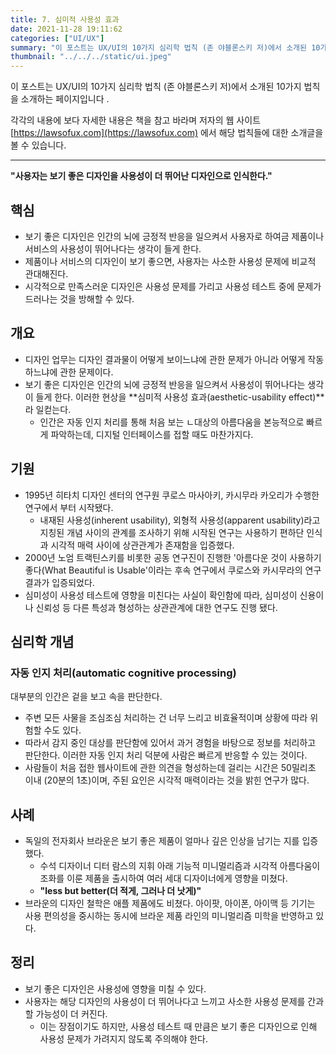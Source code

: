 ```yaml
---
title: 7. 심미적 사용성 효과
date: 2021-11-28 19:11:62
categories: ["UI/UX"]
summary: "이 포스트는 UX/UI의 10가지 심리학 법칙 (존 야블론스키 저)에서 소개된 10가지 법칙을 소개하는 페이지입니다."
thumbnail: "../../../static/ui.jpeg"
---
```


이 포스트는 UX/UI의 10가지 심리학 법칙 (존 야블론스키 저)에서 소개된 10가지 법칙을 소개하는 페이지입니다 .

각각의 내용에 보다 자세한 내용은 책을 참고 바라며 저자의 웹 사이트 [https://lawsofux.com](https://lawsofux.com) 에서 해당 법칙들에 대한 소개글을 볼 수 있습니다.

---

**"사용자는 보기 좋은 디자인을 사용성이 더 뛰어난 디자인으로 인식한다."**

## 핵심

- 보기 좋은 디자인은 인간의 뇌에 긍정적 반응을 일으켜서 사용자로 하여금 제품이나 서비스의 사용성이 뛰어나다는 생각이 들게 한다.
- 제품이나 서비스의 디자인이 보기 좋으면, 사용자는 사소한 사용성 문제에 비교적 관대해진다.
- 시각적으로 만족스러운 디자인은 사용성 문제를 가리고 사용성 테스트 중에 문제가 드러나는 것을 방해할 수 있다.

## 개요

- 디자인 업무는 디자인 결과물이 어떻게 보이느냐에 관한 문제가 아니라 어떻게 작동하느냐에 관한 문제이다.
- 보기 좋은 디자인은 인간의 뇌에 긍정적 반응을 일으켜서 사용성이 뛰어나다는 생각이 들게 한다. 이러한 현상을 **심미적 사용성 효과(aesthetic-usability effect)**라 일컫는다.
  - 인간은 자동 인지 처리를 통해 처음 보는 ㄴ대상의 아름다움을 본능적으로 빠르게 파악하는데, 디지털 인터페이스를 접할 때도 마찬가지다.

## 기원

- 1995년 히타치 디자인 센터의 연구원 쿠로스 마사아키, 카시무라 카오리가 수행한 연구에서 부터 시작됐다.
  - 내재된 사용성(inherent usability), 외형적 사용성(apparent usability)라고 지칭된 개념 사이의 관계를 조사하기 위해 시작된 연구는 사용하기 편하단 인식과 시각적 매력 사이에 상관관계가 존재함을 입증했다.
- 2000년 노엄 트랙틴스키를 비롯한 공동 연구진이 진행한 '아름다운 것이 사용하기 좋다(What Beautiful is Usable'이라는 후속 연구에서 쿠로스와 카시무라의 연구 결과가 입증되었다.
- 심미성이 사용성 테스트에 영향을 미친다는 사실이 확인함에 따라, 심미성이 신용이나 신뢰성 등 다른 특성과 형성하는 상관관계에 대한 연구도 진행 됐다.

## 심리학 개념

### 자동 인지 처리(automatic cognitive processing)

대부분의 인간은 겉을 보고 속을 판단한다.

- 주변 모든 사물을 조심조심 처리하는 건 너무 느리고 비효율적이며 상황에 따라 위험할 수도 있다.
- 따라서 감지 중인 대상를 판단함에 있어서 과거 경험을 바탕으로 정보를 처리하고 판단한다. 이러한 자동 인지 처리 덕분에 사람은 빠르게 반응할 수 있는 것이다.
- 사람들이 처음 접한 웹사이트에 관한 의견을 형성하는데 걸리는 시간은 50밀리초 이내 (20분의 1초)이며, 주된 요인은 시각적 매력이라는 것을 밝힌 연구가 많다.

## 사례

- 독일의 전자회사 브라운은 보기 좋은 제품이 얼마나 깊은 인상을 남기는 지를 입증했다.
  - 수석 디자이너 디터 람스의 지휘 아래 기능적 미니멀리즘과 시각적 아름다움이 조화를 이룬 제품을 출시하여 여러 세대 디자이너에게 영향을 미쳤다.
  - **"less but better(더 적게, 그러나 더 낫게)"**
- 브라운의 디자인 철학은 애플 제품에도 비쳤다. 아이팟, 아이폰, 아이맥 등 기기는 사용 편의성을 중시하는 동시에 브라운 제품 라인의 미니멀리즘 미학을 반영하고 있다.

## 정리

- 보기 좋은 디자인은 사용성에 영향을 미칠 수 있다.
- 사용자는 해당 디자인의 사용성이 더 뛰어나다고 느끼고 사소한 사용성 문제를 간과할 가능성이 더 커진다.
  - 이는 장점이기도 하지만, 사용성 테스트 때 만큼은 보기 좋은 디자인으로 인해 사용성 문제가 가려지지 않도록 주의해야 한다.
